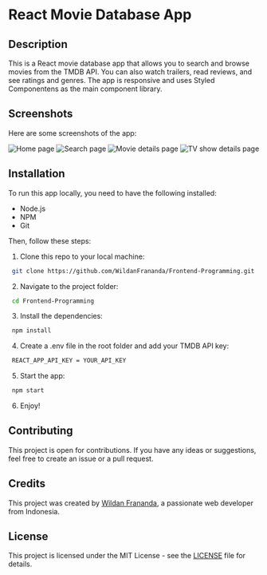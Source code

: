 # React Movie Database App

## Description

This is a React movie database app that allows you to search and browse movies from the TMDB API. You can also watch trailers, read reviews, and see ratings and genres. The app is responsive and uses Styled Componentens as the main component library.

## Screenshots

Here are some screenshots of the app:

![Home page](home.png)
![Search page](search.png)
![Movie details page](movie.png)
![TV show details page](tvshow.png)

## Installation

To run this app locally, you need to have the following installed:

- Node.js
- NPM
- Git

Then, follow these steps:

1. Clone this repo to your local machine:
```bash
 git clone https://github.com/WildanFrananda/Frontend-Programming.git
```
2. Navigate to the project folder:
```bash
 cd Frontend-Programming
```
3. Install the dependencies:
```bash
 npm install
```
4. Create a .env file in the root folder and add your TMDB API key:
```bash
 REACT_APP_API_KEY = YOUR_API_KEY
```
5. Start the app:
```bash
 npm start
```
6. Enjoy!

## Contributing

This project is open for contributions. If you have any ideas or suggestions, feel free to create an issue or a pull request.

## Credits

This project was created by [Wildan Frananda](https://github.com/WildanFrananda), a passionate web developer from Indonesia.

## License

This project is licensed under the MIT License - see the [LICENSE](LICENSE) file for details.
